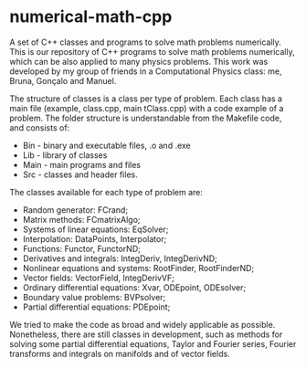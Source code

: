 # numerical-math-cpp
A set of C++ classes and programs to solve math problems numerically.
This is our repository of C++ programs to solve math problems numerically, which can be also applied to many physics problems. This work was developed by my group of friends in a Computational Physics class: me, Bruna, Gonçalo and Manuel. 

The structure of classes is a class per type of problem. Each class has a main file (example, class.cpp, main tClass.cpp) with a code example of a problem. The folder structure is understandable from the Makefile code, and consists of:

- Bin - binary and executable files, .o and .exe
- Lib - library of classes
- Main - main programs and files
- Src - classes and header files.

The classes available for each type of problem are:

- Random generator: FCrand;
- Matrix methods: FCmatrixAlgo;
- Systems of linear equations: EqSolver;
- Interpolation: DataPoints, Interpolator;
- Functions: Functor, FunctorND;
- Derivatives and integrals: IntegDeriv, IntegDerivND;
- Nonlinear equations and systems: RootFinder, RootFinderND;
- Vector fields: VectorField, IntegDerivVF;
- Ordinary differential equations: Xvar, ODEpoint, ODEsolver;
- Boundary value problems: BVPsolver;
- Partial differential equations: PDEpoint;

We tried to make the code as broad and widely applicable as possible. Nonetheless, there are still classes in development, such as methods for solving some partial differential equations, Taylor and Fourier series, Fourier transforms and integrals on manifolds and of vector fields.
